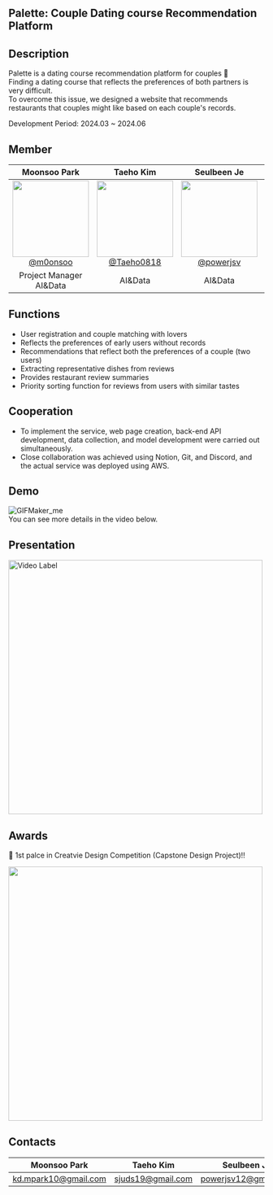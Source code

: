 ## Palette: Couple Dating course Recommendation Platform

## Description

Palette is a dating course recommendation platform for couples 🫶 <br>
Finding a dating course that reflects the preferences of both partners is very difficult. <br>
To overcome this issue, we designed a website that recommends restaurants that couples might like based on each couple's records.

Development Period: 2024.03 ~ 2024.06

## Member

<div align="center">

| **Moonsoo Park** | **Taeho Kim** | **Seulbeen Je** | **Jiseung Ryu** | **Sungwoo Cho** |
| :------: |  :------: | :------: | :------: | :------: |
| [<img src="https://avatars.githubusercontent.com/m0onsoo" height=150 width=150> <br/> @m0onsoo](https://github.com/m0onsoo) | [<img src="https://avatars.githubusercontent.com/Taeho0818" height=150 width=150> <br/> @Taeho0818](https://github.com/Taeho0818) | [<img src="https://avatars.githubusercontent.com/powerjsv?" height=150 width=150> <br/> @powerjsv](https://github.com/powerjsv) | [<img src="https://avatars.githubusercontent.com/Ryuider-JS?" height=150 width=150> <br/> @Ryuider-JS](https://github.com/Ryuider-JS)| [<img src="https://avatars.githubusercontent.com/zosungwoo?" height=150 width=150> <br/> @zosungwoo](https://github.com/zosungwoo)|
| Project Manager<br>AI&Data | AI&Data  | AI&Data  | Front-end | Back-end |

</div>

## Functions

- User registration and couple matching with lovers
- Reflects the preferences of early users without records
- Recommendations that reflect both the preferences of a couple (two users)
- Extracting representative dishes from reviews
- Provides restaurant review summaries
- Priority sorting function for reviews from users with similar tastes

## Cooperation

- To implement the service, web page creation, back-end API development, data collection, and model development were carried out simultaneously.
- Close collaboration was achieved using Notion, Git, and Discord, and the actual service was deployed using AWS.

## Demo

![GIFMaker_me](https://github.com/user-attachments/assets/6b4867b1-f008-41ce-9435-d15384b99b96)  
You can see more details in the video below.

## Presentation

<a href="https://www.youtube.com/watch?v=nPBuqKDOywo">
  <img src="https://img.youtube.com/vi/nPBuqKDOywo/sddefault.jpg" alt="Video Label" width="500" />
</a>

## Awards

🎉 1st palce in Creatvie Design Competition (Capstone Design Project)!!

<img src="https://github.com/user-attachments/assets/8f12fc84-94c9-49a4-b22d-d8aabcf863e3" width="500" />

## Contacts

<!--
- Moonsoo Park: kd.mpark10@gmail.com
- Taeho Kim: sjuds19@gmail.com
- Seulbeen Je: powerjsv12@gmail.com
- Jiseung Ryu: rjs8833@naver.com
- Sungwoo Cho: seouk77@gmail.com
-->

| **Moonsoo Park** | **Taeho Kim** | **Seulbeen Je** | **Jiseung Ryu** | **Sungwoo Cho** |
| :------: |  :------: | :------: | :------: | :------: |
|kd.mpark10@gmail.com|sjuds19@gmail.com|powerjsv12@gmail.com|rjs8833@naver.com|seouk77@gmail.com|
